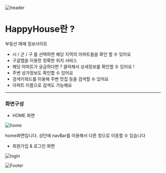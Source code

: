 ![header](https://capsule-render.vercel.app/api?type=wave&color=393735&height=120&section=header&text=HappyHouse&fontSize=50&fontColor=b1a8a2)

# HappyHouse란 ? 
부동산 매매 정보사이트

+ 시 / 군 / 구 를 선택하면 해당 지역의 아파트들을 확인 할 수 있어요
+ 구글맵을 이용한 정확한 위치 서비스
+ 해당 아파트가 궁금하다면 ?  클릭해서 상세정보를 확인할 수 있어요 !
+ 주변 상가정보도 확인할 수 있어요 
+ 검색키워드를 이용해 주변 맛집 등을 검색할 수 있어요
+ 아파트 이름으로 검색도 가능해요 
-----------
### 화면구성
+ HOME 화면

![home](https://user-images.githubusercontent.com/75300624/175822121-80a5f3ae-a90c-4e37-9376-c07eff5b29b1.gif)

home화면입니다. 상단에 navBar를 이용해서 다른 창으로 이동할 수 있습니다

+ 회원가입 & 로그인 화면

![login](https://user-images.githubusercontent.com/75300624/175822650-e1ca490d-b1e2-4a4f-9787-5a570747102a.gif)




![Footer](https://capsule-render.vercel.app/api?type=wave&color=393735&height=200&section=footer)
